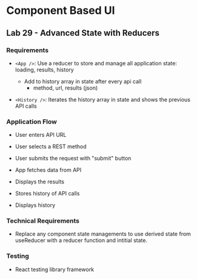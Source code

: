 # Component Based UI

## Lab 29 - Advanced State with Reducers

### Requirements

- `<App />`: Use a reducer to store and manage all application state: loading, results, history

  - Add to history array in state after every api call
    - method, url, results (json)

- `<History />`: Iterates the history array in state and shows the previous API calls

### Application Flow

- User enters API URL

- User selects a REST method

- User submits the request with "submit" button

- App fetches data from API

- Displays the results

- Stores history of API calls

- Displays history

### Technical Requirements

- Replace any component state managements to use derived state from useReducer with a reducer function and intitial state.

### Testing

- React testing library framework
